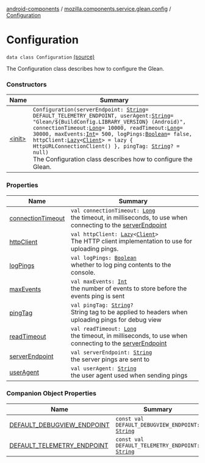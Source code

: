 [android-components](../../index.md) / [mozilla.components.service.glean.config](../index.md) / [Configuration](./index.md)

# Configuration

`data class Configuration` [(source)](https://github.com/mozilla-mobile/android-components/blob/master/components/service/glean/src/main/java/mozilla/components/service/glean/config/Configuration.kt#L25)

The Configuration class describes how to configure the Glean.

### Constructors

| Name | Summary |
|---|---|
| [&lt;init&gt;](-init-.md) | `Configuration(serverEndpoint: `[`String`](https://kotlinlang.org/api/latest/jvm/stdlib/kotlin/-string/index.html)` = DEFAULT_TELEMETRY_ENDPOINT, userAgent: `[`String`](https://kotlinlang.org/api/latest/jvm/stdlib/kotlin/-string/index.html)` = "Glean/${BuildConfig.LIBRARY_VERSION} (Android)", connectionTimeout: `[`Long`](https://kotlinlang.org/api/latest/jvm/stdlib/kotlin/-long/index.html)` = 10000, readTimeout: `[`Long`](https://kotlinlang.org/api/latest/jvm/stdlib/kotlin/-long/index.html)` = 30000, maxEvents: `[`Int`](https://kotlinlang.org/api/latest/jvm/stdlib/kotlin/-int/index.html)` = 500, logPings: `[`Boolean`](https://kotlinlang.org/api/latest/jvm/stdlib/kotlin/-boolean/index.html)` = false, httpClient: `[`Lazy`](https://kotlinlang.org/api/latest/jvm/stdlib/kotlin/-lazy/index.html)`<`[`Client`](../../mozilla.components.concept.fetch/-client/index.md)`> = lazy { HttpURLConnectionClient() }, pingTag: `[`String`](https://kotlinlang.org/api/latest/jvm/stdlib/kotlin/-string/index.html)`? = null)`<br>The Configuration class describes how to configure the Glean. |

### Properties

| Name | Summary |
|---|---|
| [connectionTimeout](connection-timeout.md) | `val connectionTimeout: `[`Long`](https://kotlinlang.org/api/latest/jvm/stdlib/kotlin/-long/index.html)<br>the timeout, in milliseconds, to use when connecting to     the [serverEndpoint](server-endpoint.md) |
| [httpClient](http-client.md) | `val httpClient: `[`Lazy`](https://kotlinlang.org/api/latest/jvm/stdlib/kotlin/-lazy/index.html)`<`[`Client`](../../mozilla.components.concept.fetch/-client/index.md)`>`<br>The HTTP client implementation to use for uploading pings. |
| [logPings](log-pings.md) | `val logPings: `[`Boolean`](https://kotlinlang.org/api/latest/jvm/stdlib/kotlin/-boolean/index.html)<br>whether to log ping contents to the console. |
| [maxEvents](max-events.md) | `val maxEvents: `[`Int`](https://kotlinlang.org/api/latest/jvm/stdlib/kotlin/-int/index.html)<br>the number of events to store before the events ping is sent |
| [pingTag](ping-tag.md) | `val pingTag: `[`String`](https://kotlinlang.org/api/latest/jvm/stdlib/kotlin/-string/index.html)`?`<br>String tag to be applied to headers when uploading pings for debug view |
| [readTimeout](read-timeout.md) | `val readTimeout: `[`Long`](https://kotlinlang.org/api/latest/jvm/stdlib/kotlin/-long/index.html)<br>the timeout, in milliseconds, to use when connecting to     the [serverEndpoint](server-endpoint.md) |
| [serverEndpoint](server-endpoint.md) | `val serverEndpoint: `[`String`](https://kotlinlang.org/api/latest/jvm/stdlib/kotlin/-string/index.html)<br>the server pings are sent to |
| [userAgent](user-agent.md) | `val userAgent: `[`String`](https://kotlinlang.org/api/latest/jvm/stdlib/kotlin/-string/index.html)<br>the user agent used when sending pings |

### Companion Object Properties

| Name | Summary |
|---|---|
| [DEFAULT_DEBUGVIEW_ENDPOINT](-d-e-f-a-u-l-t_-d-e-b-u-g-v-i-e-w_-e-n-d-p-o-i-n-t.md) | `const val DEFAULT_DEBUGVIEW_ENDPOINT: `[`String`](https://kotlinlang.org/api/latest/jvm/stdlib/kotlin/-string/index.html) |
| [DEFAULT_TELEMETRY_ENDPOINT](-d-e-f-a-u-l-t_-t-e-l-e-m-e-t-r-y_-e-n-d-p-o-i-n-t.md) | `const val DEFAULT_TELEMETRY_ENDPOINT: `[`String`](https://kotlinlang.org/api/latest/jvm/stdlib/kotlin/-string/index.html) |
